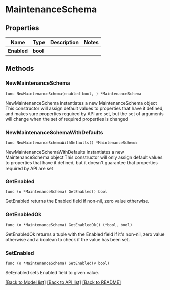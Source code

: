 # MaintenanceSchema

## Properties

Name | Type | Description | Notes
------------ | ------------- | ------------- | -------------
**Enabled** | **bool** |  | 

## Methods

### NewMaintenanceSchema

`func NewMaintenanceSchema(enabled bool, ) *MaintenanceSchema`

NewMaintenanceSchema instantiates a new MaintenanceSchema object
This constructor will assign default values to properties that have it defined,
and makes sure properties required by API are set, but the set of arguments
will change when the set of required properties is changed

### NewMaintenanceSchemaWithDefaults

`func NewMaintenanceSchemaWithDefaults() *MaintenanceSchema`

NewMaintenanceSchemaWithDefaults instantiates a new MaintenanceSchema object
This constructor will only assign default values to properties that have it defined,
but it doesn't guarantee that properties required by API are set

### GetEnabled

`func (o *MaintenanceSchema) GetEnabled() bool`

GetEnabled returns the Enabled field if non-nil, zero value otherwise.

### GetEnabledOk

`func (o *MaintenanceSchema) GetEnabledOk() (*bool, bool)`

GetEnabledOk returns a tuple with the Enabled field if it's non-nil, zero value otherwise
and a boolean to check if the value has been set.

### SetEnabled

`func (o *MaintenanceSchema) SetEnabled(v bool)`

SetEnabled sets Enabled field to given value.



[[Back to Model list]](../README.md#documentation-for-models) [[Back to API list]](../README.md#documentation-for-api-endpoints) [[Back to README]](../README.md)


